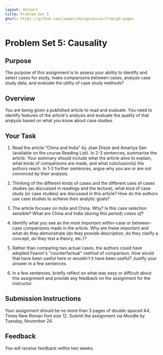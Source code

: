 ```yaml
---
layout: default
title: Problem Set 5
ghurl: https://github.com/leeper/designcourse/tree/gh-pages
---
```


# Problem Set 5: Causality #

## Purpose ##

The purpose of this assignment is to assess your ability to identify and select cases for study, make comparisons between cases, analyze case study data, and evaluate the utility of case study methods?

## Overview ##

You are being given a published article to read and evaluate. You need to identify features of the article's analysis and evaluate the quality of that analysis based on what you know about case studies.

## Your Task ##

 1. Read the article "China and India" by Jean Dreze and Amartya Sen (available on the course Reading List). In 2-3 sentences, summarize the article. Your summary should include what the article aims to explain, what kinds of comparisons are made, and what conclusion(s) the authors reach. In 1-2 further sentences, argue why you are or are not convinced by their analysis.
 
 2. Thinking of the different kinds of cases and the different uses of cases studies (as discussed in readings and the lecture), what kind of case study (or case studies) are discussed in this article? How do the authors use case studies to achieve their analytic goals?
 
 3. The article focuses on India and China. Why? Is this case selection sensible? What are China and India (during this period) *cases of*?
 
 4. Identify what you see as the most important within-case or between-case comparisons made in the article. Why are these important and what do they demonstrate (do they provide description, do they clarify a concept, do they test a theory, etc.)?
 
 5. Rather than comparing two actual cases, the authors could have adopted Fearon's "counterfactual" method of comparison. How would that have been useful here or wouldn't it have been useful? Justify your answer in a few sentences.
 
 6. In a few sentences, briefly reflect on what was easy or difficult about this assignment and provide any feedback on the assignment for the instructor.

## Submission Instructions ##

Your assignment should be no more than 3 pages of double-spaced A4, Times New Roman font size 12. Submit the assignment via Moodle by Tuesday, November 24.

## Feedback ##

You will receive feedback within two weeks.

